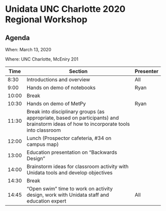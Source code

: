 # Unidata UNC Charlotte 2020 Regional Workshop

## Agenda

When: March 13, 2020

Where: UNC Charlotte, McEniry 201

|  Time | Section                                                                                                                                | Presenter |
|-------|----------------------------------------------------------------------------------------------------------------------------------------|-----------|
|  8:30 | Introductions and overview                                                                                                             | All       |
|  9:00 | Hands on demo of notebooks                                                                                                             | Ryan      |
| 10:00 | Break                                                                                                                                  |           |
| 10:30 | Hands on demo of MetPy                                                                                                                 | Ryan      |
| 11:30 | Break into disciplinary groups (as appropriate, based on participants) and brainstorm ideas of how to incorporate tools into classroom |           |
| 12:00 | Lunch (Prospector cafeteria, #34 on campus map)                                                                                        |           |
| 13:00 | Education presentation on “Backwards Design”                                                                                           |           |
| 14:00 | Brainstorm ideas for classroom activity with Unidata tools and develop objectives                                                      |           |
| 14:30 | Break                                                                                                                                  |           |
| 14:45 | “Open swim” time to work on activity design, work with Unidata staff and education expert                                              | All       |

